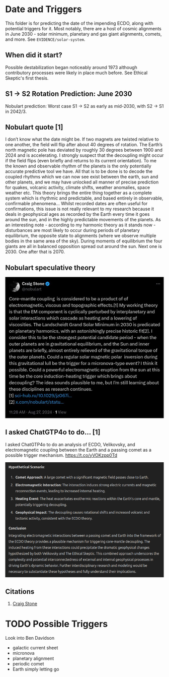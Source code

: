 # Date and Triggers

This folder is for predicting the date of the impending ECDO, along with potential triggers for it. Most notably, there are a host of cosmic alignments in June 2030 - solar minimum, planetary and gas giant alignments, comets, and more. See `EVIDENCE/solar-system`.

## When did it start?

Possible destabilization began noticeably around 1973 although contributory processes were likely in place much before. See Ethical Skeptic's first thesis.

## S1 -> S2 Rotation Prediction: June 2030

Nobulart prediction: Worst case S1 -> S2 as early as mid-2030, with S2 -> S1 in 2042/3.

## Nobulart quote [1]

I don’t know what the date might be. If two magnets are twisted relative to one another, the field will flip after about 40 degrees of rotation. The Earth’s north magnetic pole has deviated by roughly 30 degrees between 1900 and 2024 and is accelerating. I strongly suspect that the decoupling might occur if the field flips (even briefly and returns to its current orientation). To me the known and observable rhythm of the planets is the only potentially accurate predictive tool we have. All that is to be done is to decode the coupled rhythms which we can now see exist between the earth, sun and other planets, and we may have unlocked all manner of precise prediction for quakes, volcanic activity, climate shifts, weather anomalies, space weather etc. This theory brings the entire thing together as a complete system which is rhythmic and predictable, and based entirely in observable, confirmable phenomena... Whilst recorded dates are often useful for confirmations, this issue is not really relevant to my research because it deals in geophysical ages as recorded by the Earth every time it goes around the sun, and in the highly predictable movements of the planets. As an interesting note - according to my harmonic theory as it stands now - disturbances are most likely to occur during periods of planetary equilibrium, the opposite state to alignments (where we observe multiple bodies in the same area of the sky). During moments of equilibrium the four giants are all in balanced opposition spread out around the sun. Next one is 2030. One after that is 2070.

## Nobulart speculative theory

![](../../0-FOUNDATION-THEORY/ecdo-causes/img/2030-triggers.jpg)

## I asked ChatGTP4o to do... [1]

I asked ChatGTP4o to do an analysis of ECDO, Velikovsky, and electromagnetic coupling between the Earth and a passing comet as a possible trigger mechanism. https://t.co/yVOKzpp0Td

![](img/1799799270968885465-GPoraBLWIAAeNSO.png)

## Citations

1. [Craig Stone](https://nobulart.com)

# TODO Possible Triggers

Look into Ben Davidson

- galactic current sheet
- micronova
- planetary alignment
- periodic comet
- Earth simply letting go